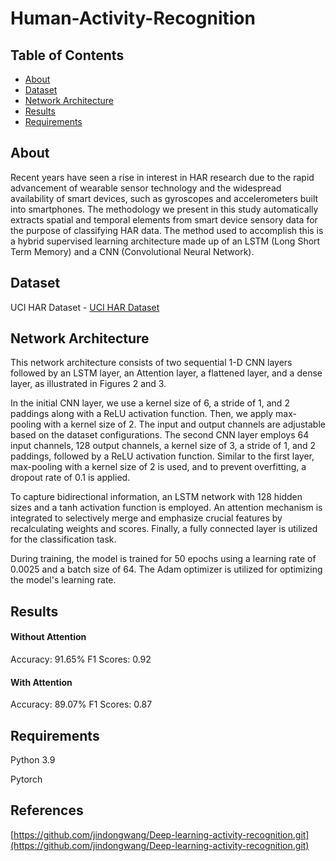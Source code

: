 # Human-Activity-Recognition

## Table of Contents
- [About](#about)
- [Dataset](#dataset)
- [Network Architecture](#network-architecture)
- [Results](#results)
- [Requirements](#requirements)

## About
Recent years have seen a rise in interest in HAR research due to the rapid advancement of wearable sensor technology and the widespread availability of smart devices, such as gyroscopes and accelerometers built into smartphones. The methodology we present in this study automatically extracts spatial and temporal elements from smart device sensory data for the purpose of classifying HAR data. The method used to accomplish this is a hybrid supervised learning architecture made up of an LSTM (Long Short Term Memory) and a CNN (Convolutional Neural Network).

## Dataset 

UCI HAR Dataset - [UCI HAR Dataset](https://archive.ics.uci.edu/dataset/240/human+activity+recognition+using+smartphones)

## Network Architecture

This network architecture consists of two sequential 1-D CNN layers followed by an LSTM layer, an Attention layer, a flattened layer, and a dense layer, as illustrated in Figures 2 and 3.

In the initial CNN layer, we use a kernel size of 6, a stride of 1, and 2 paddings along with a ReLU activation function. Then, we apply max-pooling with a kernel size of 2. The input and output channels are adjustable based on the dataset configurations. The second CNN layer employs 64 input channels, 128 output channels, a kernel size of 3, a stride of 1, and 2 paddings, followed by a ReLU activation function. Similar to the first layer, max-pooling with a kernel size of 2 is used, and to prevent overfitting, a dropout rate of 0.1 is applied.

To capture bidirectional information, an LSTM network with 128 hidden sizes and a tanh activation function is employed. An attention mechanism is integrated to selectively merge and emphasize crucial features by recalculating weights and scores. Finally, a fully connected layer is utilized for the classification task.

During training, the model is trained for 50 epochs using a learning rate of 0.0025 and a batch size of 64. The Adam optimizer is utilized for optimizing the model's learning rate.

## Results
#### Without Attention
Accuracy: 91.65%
F1 Scores: 0.92

#### With Attention
Accuracy: 89.07%
F1 Scores: 0.87

## Requirements

Python 3.9

Pytorch 

## References

[https://github.com/jindongwang/Deep-learning-activity-recognition.git](https://github.com/jindongwang/Deep-learning-activity-recognition.git)

